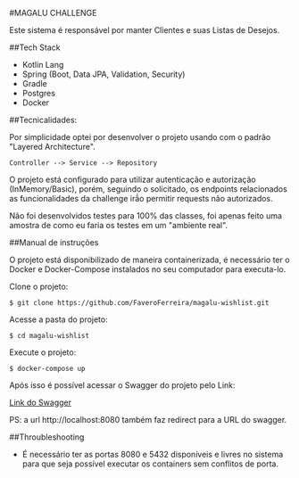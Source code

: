 #MAGALU CHALLENGE

Este sistema é responsável por manter Clientes e suas Listas de Desejos.

##Tech Stack

 - Kotlin Lang
 - Spring (Boot, Data JPA, Validation, Security)
 - Gradle
 - Postgres
 - Docker

##Tecnicalidades:

Por simplicidade optei por desenvolver o projeto usando com o padrão "Layered Architecture".

``
    Controller --> Service --> Repository
``

O projeto está configurado para utilizar autenticação e autorização (InMemory/Basic),
porém, seguindo o solicitado, os endpoints relacionados as funcionalidades da challenge
irã́o permitir requests não autorizados.

Não foi desenvolvidos testes para 100% das classes, foi apenas feito uma amostra de como eu faria os testes em um "ambiente real".

##Manual de instruções

O projeto está disponibilizado de maneira containerizada, é necessário ter o 
Docker e Docker-Compose instalados no seu computador para executa-lo.

Clone o projeto:
```
$ git clone https://github.com/FaveroFerreira/magalu-wishlist.git
```

Acesse a pasta do projeto:
```
$ cd magalu-wishlist
```

Execute o projeto:
```
$ docker-compose up
```

Após isso é possível acessar o Swagger do projeto pelo Link:

[Link do Swagger](http://localhost:8080/swagger-ui.html)

PS: a url http://localhost:8080 também faz redirect para a URL do swagger.

##Throubleshooting

- É necessário ter as portas 8080 e 5432 disponíveis e livres no sistema para que seja possível
executar os containers sem conflitos de porta.

